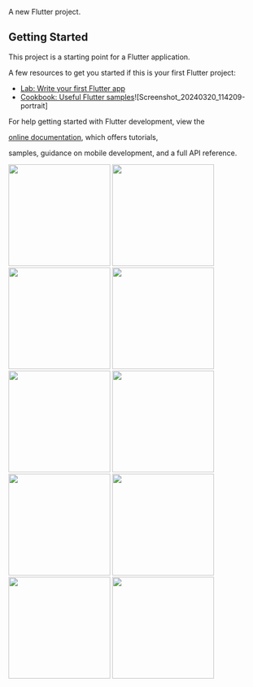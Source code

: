 
A new Flutter project.

## Getting Started

This project is a starting point for a Flutter application.

A few resources to get you started if this is your first Flutter project:

- [Lab: Write your first Flutter app](https://docs.flutter.dev/get-started/codelab)
- [Cookbook: Useful Flutter samples](https://docs.flutter.dev/cookbook)![Screenshot_20240320_114209-portrait]



For help getting started with Flutter development, view the


[online documentation](https://docs.flutter.dev/), which offers tutorials,

samples, guidance on mobile development, and a full API reference.


<p>
  <img src = "https://github.com/Rajputniraj6983/resumeapp/assets/143181391/86e37cc1-a97c-44ab-ba6f-3f65abae0e87" width=200>
  <img src = "https://github.com/Rajputniraj6983/resumeapp/assets/143181391/70bcbbca-8dc0-4790-9265-54b670cb8bcc" width=200>
  <img src = "https://github.com/Rajputniraj6983/resumeapp/assets/143181391/c26b805b-6ac8-4032-9f64-3a4b34a86d5c" width=200>
  <img src = "https://github.com/Rajputniraj6983/resumeapp/assets/143181391/279b5804-9ba8-4015-a81c-8e0990f70032" width=200>
  <img src = "https://github.com/Rajputniraj6983/resumeapp/assets/143181391/523eff4a-5cd7-430a-8da1-b9f02e21c3c3" width=200>
  <img src = "https://github.com/Rajputniraj6983/resumeapp/assets/143181391/55a066de-2b9c-4b60-a2f8-fa846d5b3a53" width=200>
  <img src = "https://github.com/Rajputniraj6983/resumeapp/assets/143181391/fa03403f-66fa-46ee-9910-e7d5728b78f9" width=200>
  <img src = "https://github.com/Rajputniraj6983/resumeapp/assets/143181391/b1d53b29-c72d-4c02-96d3-b3e8c7fd4b39" width=200>
  <img src = "https://github.com/Rajputniraj6983/resumeapp/assets/143181391/50aaa5d1-6009-4a16-a55f-d93fd9f3f0fd" width=200>
  <img src = "https://github.com/Rajputniraj6983/resumeapp/assets/143181391/38df0922-0925-47dd-b6d9-1d248dce33c5" width=200>
</p>
